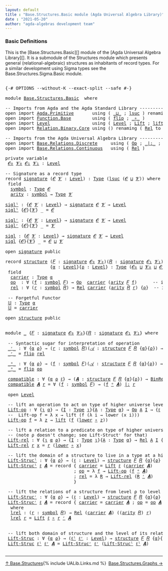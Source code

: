 ```yaml
---
layout: default
title : "Base.Structures.Basic module (Agda Universal Algebra Library)"
date : "2021-05-20"
author: "agda-algebras development team"
---
```


### <a id="basic-definitions">Basic Definitions</a>

This is the [Base.Structures.Basic][] module of the [Agda Universal Algebra Library][]. It is a submodule of the Structures module which presents general (relational-algebraic) structures as inhabitants of record types.  For a similar development using Sigma types see the Base.Structures.Sigma.Basic module.

<pre class="Agda">

<a id="536" class="Symbol">{-#</a> <a id="540" class="Keyword">OPTIONS</a> <a id="548" class="Pragma">--without-K</a> <a id="560" class="Pragma">--exact-split</a> <a id="574" class="Pragma">--safe</a> <a id="581" class="Symbol">#-}</a>

<a id="586" class="Keyword">module</a> <a id="593" href="Base.Structures.Basic.html" class="Module">Base.Structures.Basic</a>  <a id="616" class="Keyword">where</a>

<a id="623" class="Comment">-- Imports from Agda and the Agda Standard Library -----------------------------</a>
<a id="704" class="Keyword">open</a> <a id="709" class="Keyword">import</a> <a id="716" href="Agda.Primitive.html" class="Module">Agda.Primitive</a>       <a id="737" class="Keyword">using</a> <a id="743" class="Symbol">(</a> <a id="745" href="Agda.Primitive.html#810" class="Primitive Operator">_⊔_</a> <a id="749" class="Symbol">;</a> <a id="751" href="Agda.Primitive.html#780" class="Primitive">lsuc</a> <a id="756" class="Symbol">)</a> <a id="758" class="Keyword">renaming</a> <a id="767" class="Symbol">(</a> <a id="769" href="Agda.Primitive.html#326" class="Primitive">Set</a> <a id="773" class="Symbol">to</a> <a id="776" class="Primitive">Type</a> <a id="781" class="Symbol">)</a>
<a id="783" class="Keyword">open</a> <a id="788" class="Keyword">import</a> <a id="795" href="Function.Base.html" class="Module">Function.Base</a>        <a id="816" class="Keyword">using</a> <a id="822" class="Symbol">(</a> <a id="824" href="Function.Base.html#1554" class="Function">flip</a> <a id="829" class="Symbol">;</a> <a id="831" href="Function.Base.html#1031" class="Function Operator">_∘_</a> <a id="835" class="Symbol">)</a>
<a id="837" class="Keyword">open</a> <a id="842" class="Keyword">import</a> <a id="849" href="Level.html" class="Module">Level</a>                <a id="870" class="Keyword">using</a> <a id="876" class="Symbol">(</a> <a id="878" href="Agda.Primitive.html#597" class="Postulate">Level</a> <a id="884" class="Symbol">;</a> <a id="886" href="Level.html#400" class="Record">Lift</a> <a id="891" class="Symbol">;</a> <a id="893" href="Level.html#457" class="InductiveConstructor">lift</a> <a id="898" class="Symbol">;</a> <a id="900" href="Level.html#470" class="Field">lower</a> <a id="906" class="Symbol">)</a>
<a id="908" class="Keyword">open</a> <a id="913" class="Keyword">import</a> <a id="920" href="Relation.Binary.Core.html" class="Module">Relation.Binary.Core</a> <a id="941" class="Keyword">using</a> <a id="947" class="Symbol">()</a> <a id="950" class="Keyword">renaming</a> <a id="959" class="Symbol">(</a> <a id="961" href="Relation.Binary.Core.html#882" class="Function">Rel</a> <a id="965" class="Symbol">to</a> <a id="968" class="Function">BinRel</a> <a id="975" class="Symbol">)</a>

<a id="978" class="Comment">-- Imports from the Agda Universal Algebra Library -----------------------------</a>
<a id="1059" class="Keyword">open</a> <a id="1064" class="Keyword">import</a> <a id="1071" href="Base.Relations.Discrete.html" class="Module">Base.Relations.Discrete</a>     <a id="1099" class="Keyword">using</a> <a id="1105" class="Symbol">(</a> <a id="1107" href="Base.Relations.Discrete.html#6109" class="Function">Op</a> <a id="1110" class="Symbol">;</a> <a id="1112" href="Base.Relations.Discrete.html#7026" class="Function Operator">_|:_</a> <a id="1117" class="Symbol">;</a> <a id="1119" href="Base.Relations.Discrete.html#6852" class="Function Operator">_preserves_</a> <a id="1131" class="Symbol">)</a>
<a id="1133" class="Keyword">open</a> <a id="1138" class="Keyword">import</a> <a id="1145" href="Base.Relations.Continuous.html" class="Module">Base.Relations.Continuous</a>   <a id="1173" class="Keyword">using</a> <a id="1179" class="Symbol">(</a> <a id="1181" href="Base.Relations.Continuous.html#3937" class="Function">Rel</a> <a id="1185" class="Symbol">)</a>

<a id="1188" class="Keyword">private</a> <a id="1196" class="Keyword">variable</a>
 <a id="1206" href="Base.Structures.Basic.html#1206" class="Generalizable">𝓞₀</a> <a id="1209" href="Base.Structures.Basic.html#1209" class="Generalizable">𝓥₀</a> <a id="1212" href="Base.Structures.Basic.html#1212" class="Generalizable">𝓞₁</a> <a id="1215" href="Base.Structures.Basic.html#1215" class="Generalizable">𝓥₁</a> <a id="1218" class="Symbol">:</a> <a id="1220" href="Agda.Primitive.html#597" class="Postulate">Level</a>

<a id="1227" class="Comment">-- Signature as a record type</a>
<a id="1257" class="Keyword">record</a> <a id="signature"></a><a id="1264" href="Base.Structures.Basic.html#1264" class="Record">signature</a> <a id="1274" class="Symbol">(</a><a id="1275" href="Base.Structures.Basic.html#1275" class="Bound">𝓞</a> <a id="1277" href="Base.Structures.Basic.html#1277" class="Bound">𝓥</a> <a id="1279" class="Symbol">:</a> <a id="1281" href="Agda.Primitive.html#597" class="Postulate">Level</a><a id="1286" class="Symbol">)</a> <a id="1288" class="Symbol">:</a> <a id="1290" href="Base.Structures.Basic.html#776" class="Primitive">Type</a> <a id="1295" class="Symbol">(</a><a id="1296" href="Agda.Primitive.html#780" class="Primitive">lsuc</a> <a id="1301" class="Symbol">(</a><a id="1302" href="Base.Structures.Basic.html#1275" class="Bound">𝓞</a> <a id="1304" href="Agda.Primitive.html#810" class="Primitive Operator">⊔</a> <a id="1306" href="Base.Structures.Basic.html#1277" class="Bound">𝓥</a><a id="1307" class="Symbol">))</a> <a id="1310" class="Keyword">where</a>
 <a id="1317" class="Keyword">field</a>
  <a id="signature.symbol"></a><a id="1325" href="Base.Structures.Basic.html#1325" class="Field">symbol</a> <a id="1332" class="Symbol">:</a> <a id="1334" href="Base.Structures.Basic.html#776" class="Primitive">Type</a> <a id="1339" href="Base.Structures.Basic.html#1275" class="Bound">𝓞</a>
  <a id="signature.arity"></a><a id="1343" href="Base.Structures.Basic.html#1343" class="Field">arity</a> <a id="1349" class="Symbol">:</a> <a id="1351" href="Base.Structures.Basic.html#1325" class="Field">symbol</a> <a id="1358" class="Symbol">→</a> <a id="1360" href="Base.Structures.Basic.html#776" class="Primitive">Type</a> <a id="1365" href="Base.Structures.Basic.html#1277" class="Bound">𝓥</a>

<a id="siglˡ"></a><a id="1368" href="Base.Structures.Basic.html#1368" class="Function">siglˡ</a> <a id="1374" class="Symbol">:</a> <a id="1376" class="Symbol">{</a><a id="1377" href="Base.Structures.Basic.html#1377" class="Bound">𝓞</a> <a id="1379" href="Base.Structures.Basic.html#1379" class="Bound">𝓥</a> <a id="1381" class="Symbol">:</a> <a id="1383" href="Agda.Primitive.html#597" class="Postulate">Level</a><a id="1388" class="Symbol">}</a> <a id="1390" class="Symbol">→</a> <a id="1392" href="Base.Structures.Basic.html#1264" class="Record">signature</a> <a id="1402" href="Base.Structures.Basic.html#1377" class="Bound">𝓞</a> <a id="1404" href="Base.Structures.Basic.html#1379" class="Bound">𝓥</a> <a id="1406" class="Symbol">→</a> <a id="1408" href="Agda.Primitive.html#597" class="Postulate">Level</a>
<a id="1414" href="Base.Structures.Basic.html#1368" class="Function">siglˡ</a> <a id="1420" class="Symbol">{</a><a id="1421" href="Base.Structures.Basic.html#1421" class="Bound">𝓞</a><a id="1422" class="Symbol">}{</a><a id="1424" href="Base.Structures.Basic.html#1424" class="Bound">𝓥</a><a id="1425" class="Symbol">}</a> <a id="1427" class="Symbol">_</a> <a id="1429" class="Symbol">=</a> <a id="1431" href="Base.Structures.Basic.html#1421" class="Bound">𝓞</a>

<a id="siglʳ"></a><a id="1434" href="Base.Structures.Basic.html#1434" class="Function">siglʳ</a> <a id="1440" class="Symbol">:</a> <a id="1442" class="Symbol">{</a><a id="1443" href="Base.Structures.Basic.html#1443" class="Bound">𝓞</a> <a id="1445" href="Base.Structures.Basic.html#1445" class="Bound">𝓥</a> <a id="1447" class="Symbol">:</a> <a id="1449" href="Agda.Primitive.html#597" class="Postulate">Level</a><a id="1454" class="Symbol">}</a> <a id="1456" class="Symbol">→</a> <a id="1458" href="Base.Structures.Basic.html#1264" class="Record">signature</a> <a id="1468" href="Base.Structures.Basic.html#1443" class="Bound">𝓞</a> <a id="1470" href="Base.Structures.Basic.html#1445" class="Bound">𝓥</a> <a id="1472" class="Symbol">→</a> <a id="1474" href="Agda.Primitive.html#597" class="Postulate">Level</a>
<a id="1480" href="Base.Structures.Basic.html#1434" class="Function">siglʳ</a> <a id="1486" class="Symbol">{</a><a id="1487" href="Base.Structures.Basic.html#1487" class="Bound">𝓞</a><a id="1488" class="Symbol">}{</a><a id="1490" href="Base.Structures.Basic.html#1490" class="Bound">𝓥</a><a id="1491" class="Symbol">}</a> <a id="1493" class="Symbol">_</a> <a id="1495" class="Symbol">=</a> <a id="1497" href="Base.Structures.Basic.html#1490" class="Bound">𝓥</a>

<a id="sigl"></a><a id="1500" href="Base.Structures.Basic.html#1500" class="Function">sigl</a> <a id="1505" class="Symbol">:</a> <a id="1507" class="Symbol">{</a><a id="1508" href="Base.Structures.Basic.html#1508" class="Bound">𝓞</a> <a id="1510" href="Base.Structures.Basic.html#1510" class="Bound">𝓥</a> <a id="1512" class="Symbol">:</a> <a id="1514" href="Agda.Primitive.html#597" class="Postulate">Level</a><a id="1519" class="Symbol">}</a> <a id="1521" class="Symbol">→</a> <a id="1523" href="Base.Structures.Basic.html#1264" class="Record">signature</a> <a id="1533" href="Base.Structures.Basic.html#1508" class="Bound">𝓞</a> <a id="1535" href="Base.Structures.Basic.html#1510" class="Bound">𝓥</a> <a id="1537" class="Symbol">→</a> <a id="1539" href="Agda.Primitive.html#597" class="Postulate">Level</a>
<a id="1545" href="Base.Structures.Basic.html#1500" class="Function">sigl</a> <a id="1550" class="Symbol">{</a><a id="1551" href="Base.Structures.Basic.html#1551" class="Bound">𝓞</a><a id="1552" class="Symbol">}{</a><a id="1554" href="Base.Structures.Basic.html#1554" class="Bound">𝓥</a><a id="1555" class="Symbol">}</a> <a id="1557" class="Symbol">_</a> <a id="1559" class="Symbol">=</a> <a id="1561" href="Base.Structures.Basic.html#1551" class="Bound">𝓞</a> <a id="1563" href="Agda.Primitive.html#810" class="Primitive Operator">⊔</a> <a id="1565" href="Base.Structures.Basic.html#1554" class="Bound">𝓥</a>

<a id="1568" class="Keyword">open</a> <a id="1573" href="Base.Structures.Basic.html#1264" class="Module">signature</a> <a id="1583" class="Keyword">public</a>

<a id="1591" class="Keyword">record</a> <a id="structure"></a><a id="1598" href="Base.Structures.Basic.html#1598" class="Record">structure</a> <a id="1608" class="Symbol">(</a><a id="1609" href="Base.Structures.Basic.html#1609" class="Bound">𝐹</a> <a id="1611" class="Symbol">:</a> <a id="1613" href="Base.Structures.Basic.html#1264" class="Record">signature</a> <a id="1623" href="Base.Structures.Basic.html#1206" class="Generalizable">𝓞₀</a> <a id="1626" href="Base.Structures.Basic.html#1209" class="Generalizable">𝓥₀</a><a id="1628" class="Symbol">)(</a><a id="1630" href="Base.Structures.Basic.html#1630" class="Bound">𝑅</a> <a id="1632" class="Symbol">:</a> <a id="1634" href="Base.Structures.Basic.html#1264" class="Record">signature</a> <a id="1644" href="Base.Structures.Basic.html#1212" class="Generalizable">𝓞₁</a> <a id="1647" href="Base.Structures.Basic.html#1215" class="Generalizable">𝓥₁</a><a id="1649" class="Symbol">)</a>
                 <a id="1668" class="Symbol">{</a><a id="1669" href="Base.Structures.Basic.html#1669" class="Bound">α</a> <a id="1671" class="Symbol">:</a> <a id="1673" href="Agda.Primitive.html#597" class="Postulate">Level</a><a id="1678" class="Symbol">}{</a><a id="1680" href="Base.Structures.Basic.html#1680" class="Bound">ρ</a> <a id="1682" class="Symbol">:</a> <a id="1684" href="Agda.Primitive.html#597" class="Postulate">Level</a><a id="1689" class="Symbol">}</a> <a id="1691" class="Symbol">:</a> <a id="1693" href="Base.Structures.Basic.html#776" class="Primitive">Type</a> <a id="1698" class="Symbol">(</a><a id="1699" href="Base.Structures.Basic.html#1623" class="Bound">𝓞₀</a> <a id="1702" href="Agda.Primitive.html#810" class="Primitive Operator">⊔</a> <a id="1704" href="Base.Structures.Basic.html#1626" class="Bound">𝓥₀</a> <a id="1707" href="Agda.Primitive.html#810" class="Primitive Operator">⊔</a> <a id="1709" href="Base.Structures.Basic.html#1644" class="Bound">𝓞₁</a> <a id="1712" href="Agda.Primitive.html#810" class="Primitive Operator">⊔</a> <a id="1714" href="Base.Structures.Basic.html#1647" class="Bound">𝓥₁</a> <a id="1717" href="Agda.Primitive.html#810" class="Primitive Operator">⊔</a> <a id="1719" class="Symbol">(</a><a id="1720" href="Agda.Primitive.html#780" class="Primitive">lsuc</a> <a id="1725" class="Symbol">(</a><a id="1726" href="Base.Structures.Basic.html#1669" class="Bound">α</a> <a id="1728" href="Agda.Primitive.html#810" class="Primitive Operator">⊔</a> <a id="1730" href="Base.Structures.Basic.html#1680" class="Bound">ρ</a><a id="1731" class="Symbol">)))</a> <a id="1735" class="Keyword">where</a>
 <a id="1742" class="Keyword">field</a>
  <a id="structure.carrier"></a><a id="1750" href="Base.Structures.Basic.html#1750" class="Field">carrier</a> <a id="1758" class="Symbol">:</a> <a id="1760" href="Base.Structures.Basic.html#776" class="Primitive">Type</a> <a id="1765" href="Base.Structures.Basic.html#1669" class="Bound">α</a>
  <a id="structure.op"></a><a id="1769" href="Base.Structures.Basic.html#1769" class="Field">op</a>  <a id="1773" class="Symbol">:</a> <a id="1775" class="Symbol">∀</a> <a id="1777" class="Symbol">(</a><a id="1778" href="Base.Structures.Basic.html#1778" class="Bound">f</a> <a id="1780" class="Symbol">:</a> <a id="1782" href="Base.Structures.Basic.html#1325" class="Field">symbol</a> <a id="1789" href="Base.Structures.Basic.html#1609" class="Bound">𝐹</a><a id="1790" class="Symbol">)</a> <a id="1792" class="Symbol">→</a> <a id="1794" href="Base.Relations.Discrete.html#6109" class="Function">Op</a>  <a id="1798" href="Base.Structures.Basic.html#1750" class="Field">carrier</a> <a id="1806" class="Symbol">(</a><a id="1807" href="Base.Structures.Basic.html#1343" class="Field">arity</a> <a id="1813" href="Base.Structures.Basic.html#1609" class="Bound">𝐹</a> <a id="1815" href="Base.Structures.Basic.html#1778" class="Bound">f</a><a id="1816" class="Symbol">)</a>      <a id="1823" class="Comment">-- interpret. of operations</a>
  <a id="structure.rel"></a><a id="1853" href="Base.Structures.Basic.html#1853" class="Field">rel</a> <a id="1857" class="Symbol">:</a> <a id="1859" class="Symbol">∀</a> <a id="1861" class="Symbol">(</a><a id="1862" href="Base.Structures.Basic.html#1862" class="Bound">r</a> <a id="1864" class="Symbol">:</a> <a id="1866" href="Base.Structures.Basic.html#1325" class="Field">symbol</a> <a id="1873" href="Base.Structures.Basic.html#1630" class="Bound">𝑅</a><a id="1874" class="Symbol">)</a> <a id="1876" class="Symbol">→</a> <a id="1878" href="Base.Relations.Continuous.html#3937" class="Function">Rel</a> <a id="1882" href="Base.Structures.Basic.html#1750" class="Field">carrier</a> <a id="1890" class="Symbol">(</a><a id="1891" href="Base.Structures.Basic.html#1343" class="Field">arity</a> <a id="1897" href="Base.Structures.Basic.html#1630" class="Bound">𝑅</a> <a id="1899" href="Base.Structures.Basic.html#1862" class="Bound">r</a><a id="1900" class="Symbol">)</a> <a id="1902" class="Symbol">{</a><a id="1903" href="Base.Structures.Basic.html#1680" class="Bound">ρ</a><a id="1904" class="Symbol">}</a>  <a id="1907" class="Comment">-- interpret. of relations</a>

 <a id="1936" class="Comment">-- Forgetful Functor</a>
 <a id="structure.𝕌"></a><a id="1958" href="Base.Structures.Basic.html#1958" class="Function">𝕌</a> <a id="1960" class="Symbol">:</a> <a id="1962" href="Base.Structures.Basic.html#776" class="Primitive">Type</a> <a id="1967" href="Base.Structures.Basic.html#1669" class="Bound">α</a>
 <a id="1970" href="Base.Structures.Basic.html#1958" class="Function">𝕌</a> <a id="1972" class="Symbol">=</a> <a id="1974" href="Base.Structures.Basic.html#1750" class="Field">carrier</a>

<a id="1983" class="Keyword">open</a> <a id="1988" href="Base.Structures.Basic.html#1598" class="Module">structure</a> <a id="1998" class="Keyword">public</a>


<a id="2007" class="Keyword">module</a> <a id="2014" href="Base.Structures.Basic.html#2014" class="Module">_</a> <a id="2016" class="Symbol">{</a><a id="2017" href="Base.Structures.Basic.html#2017" class="Bound">𝐹</a> <a id="2019" class="Symbol">:</a> <a id="2021" href="Base.Structures.Basic.html#1264" class="Record">signature</a> <a id="2031" href="Base.Structures.Basic.html#1206" class="Generalizable">𝓞₀</a> <a id="2034" href="Base.Structures.Basic.html#1209" class="Generalizable">𝓥₀</a><a id="2036" class="Symbol">}{</a><a id="2038" href="Base.Structures.Basic.html#2038" class="Bound">𝑅</a> <a id="2040" class="Symbol">:</a> <a id="2042" href="Base.Structures.Basic.html#1264" class="Record">signature</a> <a id="2052" href="Base.Structures.Basic.html#1212" class="Generalizable">𝓞₁</a> <a id="2055" href="Base.Structures.Basic.html#1215" class="Generalizable">𝓥₁</a><a id="2057" class="Symbol">}</a> <a id="2059" class="Keyword">where</a>

 <a id="2067" class="Comment">-- Syntactic sugar for interpretation of operation</a>
 <a id="2119" href="Base.Structures.Basic.html#2119" class="Function Operator">_ʳ_</a> <a id="2123" class="Symbol">:</a> <a id="2125" class="Symbol">∀</a> <a id="2127" class="Symbol">{</a><a id="2128" href="Base.Structures.Basic.html#2128" class="Bound">α</a> <a id="2130" href="Base.Structures.Basic.html#2130" class="Bound">ρ</a><a id="2131" class="Symbol">}</a> <a id="2133" class="Symbol">→</a> <a id="2135" class="Symbol">(</a><a id="2136" href="Base.Structures.Basic.html#2136" class="Bound">r</a> <a id="2138" class="Symbol">:</a> <a id="2140" href="Base.Structures.Basic.html#1325" class="Field">symbol</a> <a id="2147" href="Base.Structures.Basic.html#2038" class="Bound">𝑅</a><a id="2148" class="Symbol">)(</a><a id="2150" href="Base.Structures.Basic.html#2150" class="Bound">𝒜</a> <a id="2152" class="Symbol">:</a> <a id="2154" href="Base.Structures.Basic.html#1598" class="Record">structure</a> <a id="2164" href="Base.Structures.Basic.html#2017" class="Bound">𝐹</a> <a id="2166" href="Base.Structures.Basic.html#2038" class="Bound">𝑅</a> <a id="2168" class="Symbol">{</a><a id="2169" href="Base.Structures.Basic.html#2128" class="Bound">α</a><a id="2170" class="Symbol">}{</a><a id="2172" href="Base.Structures.Basic.html#2130" class="Bound">ρ</a><a id="2173" class="Symbol">})</a> <a id="2176" class="Symbol">→</a> <a id="2178" href="Base.Relations.Continuous.html#3937" class="Function">Rel</a> <a id="2182" class="Symbol">(</a><a id="2183" href="Base.Structures.Basic.html#1750" class="Field">carrier</a> <a id="2191" href="Base.Structures.Basic.html#2150" class="Bound">𝒜</a><a id="2192" class="Symbol">)</a> <a id="2194" class="Symbol">((</a><a id="2196" href="Base.Structures.Basic.html#1343" class="Field">arity</a> <a id="2202" href="Base.Structures.Basic.html#2038" class="Bound">𝑅</a><a id="2203" class="Symbol">)</a> <a id="2205" href="Base.Structures.Basic.html#2136" class="Bound">r</a><a id="2206" class="Symbol">)</a> <a id="2208" class="Symbol">{</a><a id="2209" href="Base.Structures.Basic.html#2130" class="Bound">ρ</a><a id="2210" class="Symbol">}</a>
 <a id="2213" href="Base.Structures.Basic.html#2119" class="Function Operator">_ʳ_</a> <a id="2217" class="Symbol">=</a> <a id="2219" href="Function.Base.html#1554" class="Function">flip</a> <a id="2224" href="Base.Structures.Basic.html#1853" class="Field">rel</a>

 <a id="2230" href="Base.Structures.Basic.html#2230" class="Function Operator">_ᵒ_</a> <a id="2234" class="Symbol">:</a> <a id="2236" class="Symbol">∀</a> <a id="2238" class="Symbol">{</a><a id="2239" href="Base.Structures.Basic.html#2239" class="Bound">α</a> <a id="2241" href="Base.Structures.Basic.html#2241" class="Bound">ρ</a><a id="2242" class="Symbol">}</a> <a id="2244" class="Symbol">→</a> <a id="2246" class="Symbol">(</a><a id="2247" href="Base.Structures.Basic.html#2247" class="Bound">f</a> <a id="2249" class="Symbol">:</a> <a id="2251" href="Base.Structures.Basic.html#1325" class="Field">symbol</a> <a id="2258" href="Base.Structures.Basic.html#2017" class="Bound">𝐹</a><a id="2259" class="Symbol">)(</a><a id="2261" href="Base.Structures.Basic.html#2261" class="Bound">𝒜</a> <a id="2263" class="Symbol">:</a> <a id="2265" href="Base.Structures.Basic.html#1598" class="Record">structure</a> <a id="2275" href="Base.Structures.Basic.html#2017" class="Bound">𝐹</a> <a id="2277" href="Base.Structures.Basic.html#2038" class="Bound">𝑅</a> <a id="2279" class="Symbol">{</a><a id="2280" href="Base.Structures.Basic.html#2239" class="Bound">α</a><a id="2281" class="Symbol">}{</a><a id="2283" href="Base.Structures.Basic.html#2241" class="Bound">ρ</a><a id="2284" class="Symbol">})</a> <a id="2287" class="Symbol">→</a> <a id="2289" href="Base.Relations.Discrete.html#6109" class="Function">Op</a> <a id="2292" class="Symbol">(</a><a id="2293" href="Base.Structures.Basic.html#1750" class="Field">carrier</a> <a id="2301" href="Base.Structures.Basic.html#2261" class="Bound">𝒜</a><a id="2302" class="Symbol">)((</a><a id="2305" href="Base.Structures.Basic.html#1343" class="Field">arity</a> <a id="2311" href="Base.Structures.Basic.html#2017" class="Bound">𝐹</a><a id="2312" class="Symbol">)</a> <a id="2314" href="Base.Structures.Basic.html#2247" class="Bound">f</a><a id="2315" class="Symbol">)</a>
 <a id="2318" href="Base.Structures.Basic.html#2230" class="Function Operator">_ᵒ_</a> <a id="2322" class="Symbol">=</a> <a id="2324" href="Function.Base.html#1554" class="Function">flip</a> <a id="2329" href="Base.Structures.Basic.html#1769" class="Field">op</a>

 <a id="2334" href="Base.Structures.Basic.html#2334" class="Function">compatible</a> <a id="2345" class="Symbol">:</a> <a id="2347" class="Symbol">∀</a> <a id="2349" class="Symbol">{</a><a id="2350" href="Base.Structures.Basic.html#2350" class="Bound">α</a> <a id="2352" href="Base.Structures.Basic.html#2352" class="Bound">ρ</a> <a id="2354" href="Base.Structures.Basic.html#2354" class="Bound">ℓ</a><a id="2355" class="Symbol">}</a> <a id="2357" class="Symbol">→</a> <a id="2359" class="Symbol">(</a><a id="2360" href="Base.Structures.Basic.html#2360" class="Bound">𝑨</a> <a id="2362" class="Symbol">:</a> <a id="2364" href="Base.Structures.Basic.html#1598" class="Record">structure</a> <a id="2374" href="Base.Structures.Basic.html#2017" class="Bound">𝐹</a> <a id="2376" href="Base.Structures.Basic.html#2038" class="Bound">𝑅</a> <a id="2378" class="Symbol">{</a><a id="2379" href="Base.Structures.Basic.html#2350" class="Bound">α</a><a id="2380" class="Symbol">}{</a><a id="2382" href="Base.Structures.Basic.html#2352" class="Bound">ρ</a><a id="2383" class="Symbol">})</a> <a id="2386" class="Symbol">→</a> <a id="2388" href="Base.Structures.Basic.html#968" class="Function">BinRel</a> <a id="2395" class="Symbol">(</a><a id="2396" href="Base.Structures.Basic.html#1750" class="Field">carrier</a> <a id="2404" href="Base.Structures.Basic.html#2360" class="Bound">𝑨</a><a id="2405" class="Symbol">)</a> <a id="2407" href="Base.Structures.Basic.html#2354" class="Bound">ℓ</a> <a id="2409" class="Symbol">→</a> <a id="2411" href="Base.Structures.Basic.html#776" class="Primitive">Type</a> <a id="2416" class="Symbol">_</a>
 <a id="2419" href="Base.Structures.Basic.html#2334" class="Function">compatible</a> <a id="2430" href="Base.Structures.Basic.html#2430" class="Bound">𝑨</a> <a id="2432" href="Base.Structures.Basic.html#2432" class="Bound">r</a> <a id="2434" class="Symbol">=</a> <a id="2436" class="Symbol">∀</a> <a id="2438" class="Symbol">(</a><a id="2439" href="Base.Structures.Basic.html#2439" class="Bound">f</a> <a id="2441" class="Symbol">:</a> <a id="2443" href="Base.Structures.Basic.html#1325" class="Field">symbol</a> <a id="2450" href="Base.Structures.Basic.html#2017" class="Bound">𝐹</a><a id="2451" class="Symbol">)</a> <a id="2453" class="Symbol">→</a> <a id="2455" class="Symbol">(</a><a id="2456" href="Base.Structures.Basic.html#2439" class="Bound">f</a> <a id="2458" href="Base.Structures.Basic.html#2230" class="Function Operator">ᵒ</a> <a id="2460" href="Base.Structures.Basic.html#2430" class="Bound">𝑨</a><a id="2461" class="Symbol">)</a> <a id="2463" href="Base.Relations.Discrete.html#7026" class="Function Operator">|:</a> <a id="2466" href="Base.Structures.Basic.html#2432" class="Bound">r</a>

 <a id="2470" class="Keyword">open</a> <a id="2475" href="Level.html" class="Module">Level</a>

 <a id="2483" class="Comment">-- lift an operation to act on type of higher universe level</a>
 <a id="2545" href="Base.Structures.Basic.html#2545" class="Function">Lift-op</a> <a id="2553" class="Symbol">:</a> <a id="2555" class="Symbol">∀</a> <a id="2557" class="Symbol">{</a><a id="2558" href="Base.Structures.Basic.html#2558" class="Bound">ι</a> <a id="2560" href="Base.Structures.Basic.html#2560" class="Bound">α</a><a id="2561" class="Symbol">}</a> <a id="2563" class="Symbol">→</a> <a id="2565" class="Symbol">{</a><a id="2566" href="Base.Structures.Basic.html#2566" class="Bound">I</a> <a id="2568" class="Symbol">:</a> <a id="2570" href="Base.Structures.Basic.html#776" class="Primitive">Type</a> <a id="2575" href="Base.Structures.Basic.html#2558" class="Bound">ι</a><a id="2576" class="Symbol">}{</a><a id="2578" href="Base.Structures.Basic.html#2578" class="Bound">A</a> <a id="2580" class="Symbol">:</a> <a id="2582" href="Base.Structures.Basic.html#776" class="Primitive">Type</a> <a id="2587" href="Base.Structures.Basic.html#2560" class="Bound">α</a><a id="2588" class="Symbol">}</a> <a id="2590" class="Symbol">→</a> <a id="2592" href="Base.Relations.Discrete.html#6109" class="Function">Op</a> <a id="2595" href="Base.Structures.Basic.html#2578" class="Bound">A</a> <a id="2597" href="Base.Structures.Basic.html#2566" class="Bound">I</a> <a id="2599" class="Symbol">→</a> <a id="2601" class="Symbol">{</a><a id="2602" href="Base.Structures.Basic.html#2602" class="Bound">ℓ</a> <a id="2604" class="Symbol">:</a> <a id="2606" href="Agda.Primitive.html#597" class="Postulate">Level</a><a id="2611" class="Symbol">}</a> <a id="2613" class="Symbol">→</a> <a id="2615" href="Base.Relations.Discrete.html#6109" class="Function">Op</a> <a id="2618" class="Symbol">(</a><a id="2619" href="Level.html#400" class="Record">Lift</a> <a id="2624" href="Base.Structures.Basic.html#2602" class="Bound">ℓ</a> <a id="2626" href="Base.Structures.Basic.html#2578" class="Bound">A</a><a id="2627" class="Symbol">)</a> <a id="2629" href="Base.Structures.Basic.html#2566" class="Bound">I</a>
 <a id="2632" class="Comment">--  Lift-op f = λ x → lift (f (λ i → lower (x i)))</a>
 <a id="2684" href="Base.Structures.Basic.html#2545" class="Function">Lift-op</a> <a id="2692" href="Base.Structures.Basic.html#2692" class="Bound">f</a> <a id="2694" class="Symbol">=</a> <a id="2696" class="Symbol">λ</a> <a id="2698" href="Base.Structures.Basic.html#2698" class="Bound">z</a> <a id="2700" class="Symbol">→</a> <a id="2702" href="Level.html#457" class="InductiveConstructor">lift</a> <a id="2707" class="Symbol">(</a><a id="2708" href="Base.Structures.Basic.html#2692" class="Bound">f</a> <a id="2710" class="Symbol">(</a><a id="2711" href="Level.html#470" class="Field">lower</a> <a id="2717" href="Function.Base.html#1031" class="Function Operator">∘</a> <a id="2719" href="Base.Structures.Basic.html#2698" class="Bound">z</a><a id="2720" class="Symbol">))</a>

 <a id="2725" class="Comment">-- lift a relation to a predicate on type of higher universe level</a>
 <a id="2793" class="Comment">-- (note ρ doesn&#39;t change; see Lift-Structʳ for that)</a>
 <a id="2848" href="Base.Structures.Basic.html#2848" class="Function">Lift-rel</a> <a id="2857" class="Symbol">:</a> <a id="2859" class="Symbol">∀</a> <a id="2861" class="Symbol">{</a><a id="2862" href="Base.Structures.Basic.html#2862" class="Bound">ι</a> <a id="2864" href="Base.Structures.Basic.html#2864" class="Bound">α</a> <a id="2866" href="Base.Structures.Basic.html#2866" class="Bound">ρ</a><a id="2867" class="Symbol">}</a> <a id="2869" class="Symbol">→</a> <a id="2871" class="Symbol">{</a><a id="2872" href="Base.Structures.Basic.html#2872" class="Bound">I</a> <a id="2874" class="Symbol">:</a> <a id="2876" href="Base.Structures.Basic.html#776" class="Primitive">Type</a> <a id="2881" href="Base.Structures.Basic.html#2862" class="Bound">ι</a><a id="2882" class="Symbol">}{</a><a id="2884" href="Base.Structures.Basic.html#2884" class="Bound">A</a> <a id="2886" class="Symbol">:</a> <a id="2888" href="Base.Structures.Basic.html#776" class="Primitive">Type</a> <a id="2893" href="Base.Structures.Basic.html#2864" class="Bound">α</a><a id="2894" class="Symbol">}</a> <a id="2896" class="Symbol">→</a> <a id="2898" href="Base.Relations.Continuous.html#3937" class="Function">Rel</a> <a id="2902" href="Base.Structures.Basic.html#2884" class="Bound">A</a> <a id="2904" href="Base.Structures.Basic.html#2872" class="Bound">I</a> <a id="2906" class="Symbol">{</a><a id="2907" href="Base.Structures.Basic.html#2866" class="Bound">ρ</a><a id="2908" class="Symbol">}</a> <a id="2910" class="Symbol">→</a> <a id="2912" class="Symbol">{</a><a id="2913" href="Base.Structures.Basic.html#2913" class="Bound">ℓ</a> <a id="2915" class="Symbol">:</a> <a id="2917" href="Agda.Primitive.html#597" class="Postulate">Level</a><a id="2922" class="Symbol">}</a> <a id="2924" class="Symbol">→</a> <a id="2926" href="Base.Relations.Continuous.html#3937" class="Function">Rel</a> <a id="2930" class="Symbol">(</a><a id="2931" href="Level.html#400" class="Record">Lift</a> <a id="2936" href="Base.Structures.Basic.html#2913" class="Bound">ℓ</a> <a id="2938" href="Base.Structures.Basic.html#2884" class="Bound">A</a><a id="2939" class="Symbol">)</a> <a id="2941" href="Base.Structures.Basic.html#2872" class="Bound">I</a><a id="2942" class="Symbol">{</a><a id="2943" href="Base.Structures.Basic.html#2866" class="Bound">ρ</a><a id="2944" class="Symbol">}</a>
 <a id="2947" href="Base.Structures.Basic.html#2848" class="Function">Lift-rel</a> <a id="2956" href="Base.Structures.Basic.html#2956" class="Bound">r</a> <a id="2958" href="Base.Structures.Basic.html#2958" class="Bound">x</a> <a id="2960" class="Symbol">=</a> <a id="2962" href="Base.Structures.Basic.html#2956" class="Bound">r</a> <a id="2964" class="Symbol">(</a><a id="2965" href="Level.html#470" class="Field">lower</a> <a id="2971" href="Function.Base.html#1031" class="Function Operator">∘</a> <a id="2973" href="Base.Structures.Basic.html#2958" class="Bound">x</a><a id="2974" class="Symbol">)</a>

 <a id="2978" class="Comment">-- lift the domain of a structure to live in a type at a higher universe level</a>
 <a id="3058" href="Base.Structures.Basic.html#3058" class="Function">Lift-Strucˡ</a> <a id="3070" class="Symbol">:</a> <a id="3072" class="Symbol">∀</a> <a id="3074" class="Symbol">{</a><a id="3075" href="Base.Structures.Basic.html#3075" class="Bound">α</a> <a id="3077" href="Base.Structures.Basic.html#3077" class="Bound">ρ</a><a id="3078" class="Symbol">}</a> <a id="3080" class="Symbol">→</a> <a id="3082" class="Symbol">(</a><a id="3083" href="Base.Structures.Basic.html#3083" class="Bound">ℓ</a> <a id="3085" class="Symbol">:</a> <a id="3087" href="Agda.Primitive.html#597" class="Postulate">Level</a><a id="3092" class="Symbol">)</a> <a id="3094" class="Symbol">→</a> <a id="3096" href="Base.Structures.Basic.html#1598" class="Record">structure</a> <a id="3106" href="Base.Structures.Basic.html#2017" class="Bound">𝐹</a> <a id="3108" href="Base.Structures.Basic.html#2038" class="Bound">𝑅</a> <a id="3110" class="Symbol">{</a><a id="3111" href="Base.Structures.Basic.html#3075" class="Bound">α</a><a id="3112" class="Symbol">}{</a><a id="3114" href="Base.Structures.Basic.html#3077" class="Bound">ρ</a><a id="3115" class="Symbol">}</a> <a id="3117" class="Symbol">→</a> <a id="3119" href="Base.Structures.Basic.html#1598" class="Record">structure</a> <a id="3129" href="Base.Structures.Basic.html#2017" class="Bound">𝐹</a> <a id="3131" href="Base.Structures.Basic.html#2038" class="Bound">𝑅</a>  <a id="3134" class="Symbol">{</a><a id="3135" href="Base.Structures.Basic.html#3075" class="Bound">α</a> <a id="3137" href="Agda.Primitive.html#810" class="Primitive Operator">⊔</a> <a id="3139" href="Base.Structures.Basic.html#3083" class="Bound">ℓ</a><a id="3140" class="Symbol">}{</a><a id="3142" href="Base.Structures.Basic.html#3077" class="Bound">ρ</a><a id="3143" class="Symbol">}</a>
 <a id="3146" href="Base.Structures.Basic.html#3058" class="Function">Lift-Strucˡ</a> <a id="3158" href="Base.Structures.Basic.html#3158" class="Bound">ℓ</a> <a id="3160" href="Base.Structures.Basic.html#3160" class="Bound">𝑨</a> <a id="3162" class="Symbol">=</a> <a id="3164" class="Keyword">record</a> <a id="3171" class="Symbol">{</a> <a id="3173" href="Base.Structures.Basic.html#1750" class="Field">carrier</a> <a id="3181" class="Symbol">=</a> <a id="3183" href="Level.html#400" class="Record">Lift</a> <a id="3188" href="Base.Structures.Basic.html#3158" class="Bound">ℓ</a> <a id="3190" class="Symbol">(</a><a id="3191" href="Base.Structures.Basic.html#1750" class="Field">carrier</a> <a id="3199" href="Base.Structures.Basic.html#3160" class="Bound">𝑨</a><a id="3200" class="Symbol">)</a>
                          <a id="3228" class="Symbol">;</a> <a id="3230" href="Base.Structures.Basic.html#1769" class="Field">op</a> <a id="3233" class="Symbol">=</a> <a id="3235" class="Symbol">λ</a> <a id="3237" href="Base.Structures.Basic.html#3237" class="Bound">f</a> <a id="3239" class="Symbol">→</a> <a id="3241" href="Base.Structures.Basic.html#2545" class="Function">Lift-op</a> <a id="3249" class="Symbol">(</a><a id="3250" href="Base.Structures.Basic.html#3237" class="Bound">f</a> <a id="3252" href="Base.Structures.Basic.html#2230" class="Function Operator">ᵒ</a> <a id="3254" href="Base.Structures.Basic.html#3160" class="Bound">𝑨</a><a id="3255" class="Symbol">)</a>
                          <a id="3283" class="Symbol">;</a> <a id="3285" href="Base.Structures.Basic.html#1853" class="Field">rel</a> <a id="3289" class="Symbol">=</a> <a id="3291" class="Symbol">λ</a> <a id="3293" href="Base.Structures.Basic.html#3293" class="Bound">R</a> <a id="3295" class="Symbol">→</a> <a id="3297" href="Base.Structures.Basic.html#2848" class="Function">Lift-rel</a> <a id="3306" class="Symbol">(</a><a id="3307" href="Base.Structures.Basic.html#3293" class="Bound">R</a> <a id="3309" href="Base.Structures.Basic.html#2119" class="Function Operator">ʳ</a> <a id="3311" href="Base.Structures.Basic.html#3160" class="Bound">𝑨</a><a id="3312" class="Symbol">)</a>
                          <a id="3340" class="Symbol">}</a>

 <a id="3344" class="Comment">-- lift the relations of a structure from level ρ to level ρ ⊔ ℓ</a>
 <a id="3410" href="Base.Structures.Basic.html#3410" class="Function">Lift-Strucʳ</a> <a id="3422" class="Symbol">:</a> <a id="3424" class="Symbol">∀</a> <a id="3426" class="Symbol">{</a><a id="3427" href="Base.Structures.Basic.html#3427" class="Bound">α</a> <a id="3429" href="Base.Structures.Basic.html#3429" class="Bound">ρ</a><a id="3430" class="Symbol">}</a> <a id="3432" class="Symbol">→</a> <a id="3434" class="Symbol">(</a><a id="3435" href="Base.Structures.Basic.html#3435" class="Bound">ℓ</a> <a id="3437" class="Symbol">:</a> <a id="3439" href="Agda.Primitive.html#597" class="Postulate">Level</a><a id="3444" class="Symbol">)</a> <a id="3446" class="Symbol">→</a> <a id="3448" href="Base.Structures.Basic.html#1598" class="Record">structure</a> <a id="3458" href="Base.Structures.Basic.html#2017" class="Bound">𝐹</a> <a id="3460" href="Base.Structures.Basic.html#2038" class="Bound">𝑅</a> <a id="3462" class="Symbol">{</a><a id="3463" href="Base.Structures.Basic.html#3427" class="Bound">α</a><a id="3464" class="Symbol">}{</a><a id="3466" href="Base.Structures.Basic.html#3429" class="Bound">ρ</a><a id="3467" class="Symbol">}</a> <a id="3469" class="Symbol">→</a> <a id="3471" href="Base.Structures.Basic.html#1598" class="Record">structure</a> <a id="3481" href="Base.Structures.Basic.html#2017" class="Bound">𝐹</a> <a id="3483" href="Base.Structures.Basic.html#2038" class="Bound">𝑅</a> <a id="3485" class="Symbol">{</a><a id="3486" href="Base.Structures.Basic.html#3427" class="Bound">α</a><a id="3487" class="Symbol">}{</a><a id="3489" href="Base.Structures.Basic.html#3429" class="Bound">ρ</a> <a id="3491" href="Agda.Primitive.html#810" class="Primitive Operator">⊔</a> <a id="3493" href="Base.Structures.Basic.html#3435" class="Bound">ℓ</a><a id="3494" class="Symbol">}</a>
 <a id="3497" href="Base.Structures.Basic.html#3410" class="Function">Lift-Strucʳ</a> <a id="3509" href="Base.Structures.Basic.html#3509" class="Bound">ℓ</a> <a id="3511" href="Base.Structures.Basic.html#3511" class="Bound">𝑨</a> <a id="3513" class="Symbol">=</a> <a id="3515" class="Keyword">record</a> <a id="3522" class="Symbol">{</a> <a id="3524" href="Base.Structures.Basic.html#1750" class="Field">carrier</a> <a id="3532" class="Symbol">=</a> <a id="3534" href="Base.Structures.Basic.html#1750" class="Field">carrier</a> <a id="3542" href="Base.Structures.Basic.html#3511" class="Bound">𝑨</a> <a id="3544" class="Symbol">;</a> <a id="3546" href="Base.Structures.Basic.html#1769" class="Field">op</a> <a id="3549" class="Symbol">=</a> <a id="3551" href="Base.Structures.Basic.html#1769" class="Field">op</a> <a id="3554" href="Base.Structures.Basic.html#3511" class="Bound">𝑨</a> <a id="3556" class="Symbol">;</a> <a id="3558" href="Base.Structures.Basic.html#1853" class="Field">rel</a> <a id="3562" class="Symbol">=</a> <a id="3564" href="Base.Structures.Basic.html#3581" class="Function">lrel</a> <a id="3569" class="Symbol">}</a>
  <a id="3573" class="Keyword">where</a>
  <a id="3581" href="Base.Structures.Basic.html#3581" class="Function">lrel</a> <a id="3586" class="Symbol">:</a> <a id="3588" class="Symbol">(</a><a id="3589" href="Base.Structures.Basic.html#3589" class="Bound">r</a> <a id="3591" class="Symbol">:</a> <a id="3593" href="Base.Structures.Basic.html#1325" class="Field">symbol</a> <a id="3600" href="Base.Structures.Basic.html#2038" class="Bound">𝑅</a><a id="3601" class="Symbol">)</a> <a id="3603" class="Symbol">→</a> <a id="3605" href="Base.Relations.Continuous.html#3937" class="Function">Rel</a> <a id="3609" class="Symbol">(</a><a id="3610" href="Base.Structures.Basic.html#1750" class="Field">carrier</a> <a id="3618" href="Base.Structures.Basic.html#3511" class="Bound">𝑨</a><a id="3619" class="Symbol">)</a> <a id="3621" class="Symbol">((</a><a id="3623" href="Base.Structures.Basic.html#1343" class="Field">arity</a> <a id="3629" href="Base.Structures.Basic.html#2038" class="Bound">𝑅</a><a id="3630" class="Symbol">)</a> <a id="3632" href="Base.Structures.Basic.html#3589" class="Bound">r</a><a id="3633" class="Symbol">)</a>
  <a id="3637" href="Base.Structures.Basic.html#3581" class="Function">lrel</a> <a id="3642" href="Base.Structures.Basic.html#3642" class="Bound">r</a> <a id="3644" class="Symbol">=</a> <a id="3646" href="Level.html#400" class="Record">Lift</a> <a id="3651" href="Base.Structures.Basic.html#3509" class="Bound">ℓ</a> <a id="3653" href="Function.Base.html#1031" class="Function Operator">∘</a> <a id="3655" href="Base.Structures.Basic.html#3642" class="Bound">r</a> <a id="3657" href="Base.Structures.Basic.html#2119" class="Function Operator">ʳ</a> <a id="3659" href="Base.Structures.Basic.html#3511" class="Bound">𝑨</a>


 <a id="3664" class="Comment">-- lift both domain of structure and the level of its relations</a>
 <a id="3729" href="Base.Structures.Basic.html#3729" class="Function">Lift-Struc</a> <a id="3740" class="Symbol">:</a> <a id="3742" class="Symbol">∀</a> <a id="3744" class="Symbol">{</a><a id="3745" href="Base.Structures.Basic.html#3745" class="Bound">α</a> <a id="3747" href="Base.Structures.Basic.html#3747" class="Bound">ρ</a><a id="3748" class="Symbol">}</a> <a id="3750" class="Symbol">→</a> <a id="3752" class="Symbol">(</a><a id="3753" href="Base.Structures.Basic.html#3753" class="Bound">ℓˡ</a> <a id="3756" href="Base.Structures.Basic.html#3756" class="Bound">ℓʳ</a> <a id="3759" class="Symbol">:</a> <a id="3761" href="Agda.Primitive.html#597" class="Postulate">Level</a><a id="3766" class="Symbol">)</a> <a id="3768" class="Symbol">→</a> <a id="3770" href="Base.Structures.Basic.html#1598" class="Record">structure</a> <a id="3780" href="Base.Structures.Basic.html#2017" class="Bound">𝐹</a> <a id="3782" href="Base.Structures.Basic.html#2038" class="Bound">𝑅</a> <a id="3784" class="Symbol">{</a><a id="3785" href="Base.Structures.Basic.html#3745" class="Bound">α</a><a id="3786" class="Symbol">}{</a><a id="3788" href="Base.Structures.Basic.html#3747" class="Bound">ρ</a><a id="3789" class="Symbol">}</a> <a id="3791" class="Symbol">→</a> <a id="3793" href="Base.Structures.Basic.html#1598" class="Record">structure</a> <a id="3803" href="Base.Structures.Basic.html#2017" class="Bound">𝐹</a> <a id="3805" href="Base.Structures.Basic.html#2038" class="Bound">𝑅</a> <a id="3807" class="Symbol">{</a><a id="3808" href="Base.Structures.Basic.html#3745" class="Bound">α</a> <a id="3810" href="Agda.Primitive.html#810" class="Primitive Operator">⊔</a> <a id="3812" href="Base.Structures.Basic.html#3753" class="Bound">ℓˡ</a><a id="3814" class="Symbol">}{</a><a id="3816" href="Base.Structures.Basic.html#3747" class="Bound">ρ</a> <a id="3818" href="Agda.Primitive.html#810" class="Primitive Operator">⊔</a> <a id="3820" href="Base.Structures.Basic.html#3756" class="Bound">ℓʳ</a><a id="3822" class="Symbol">}</a>
 <a id="3825" href="Base.Structures.Basic.html#3729" class="Function">Lift-Struc</a> <a id="3836" href="Base.Structures.Basic.html#3836" class="Bound">ℓˡ</a> <a id="3839" href="Base.Structures.Basic.html#3839" class="Bound">ℓʳ</a> <a id="3842" href="Base.Structures.Basic.html#3842" class="Bound">𝑨</a> <a id="3844" class="Symbol">=</a> <a id="3846" href="Base.Structures.Basic.html#3410" class="Function">Lift-Strucʳ</a> <a id="3858" href="Base.Structures.Basic.html#3839" class="Bound">ℓʳ</a> <a id="3861" class="Symbol">(</a><a id="3862" href="Base.Structures.Basic.html#3058" class="Function">Lift-Strucˡ</a> <a id="3874" href="Base.Structures.Basic.html#3836" class="Bound">ℓˡ</a> <a id="3877" href="Base.Structures.Basic.html#3842" class="Bound">𝑨</a><a id="3878" class="Symbol">)</a>

</pre>

--------------------------------

<span style="float:left;">[↑ Base.Structures](Base.Structures.html)</span>
<span style="float:right;">[Base.Structures.Graphs →](Base.Structures.Graphs.html)</span>

{% include UALib.Links.md %}
